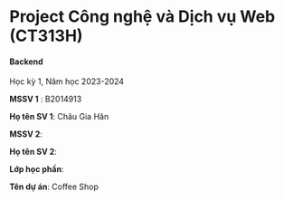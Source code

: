 # Project Công nghệ và Dịch vụ Web (CT313H)

#### Backend

Học kỳ 1, Năm học 2023-2024

**MSSV 1** : B2014913

**Họ tên SV 1**: Châu Gia Hân

**MSSV 2**:

**Họ tên SV 2**:

**Lớp học phần**:

**Tên dự án**: Coffee Shop
